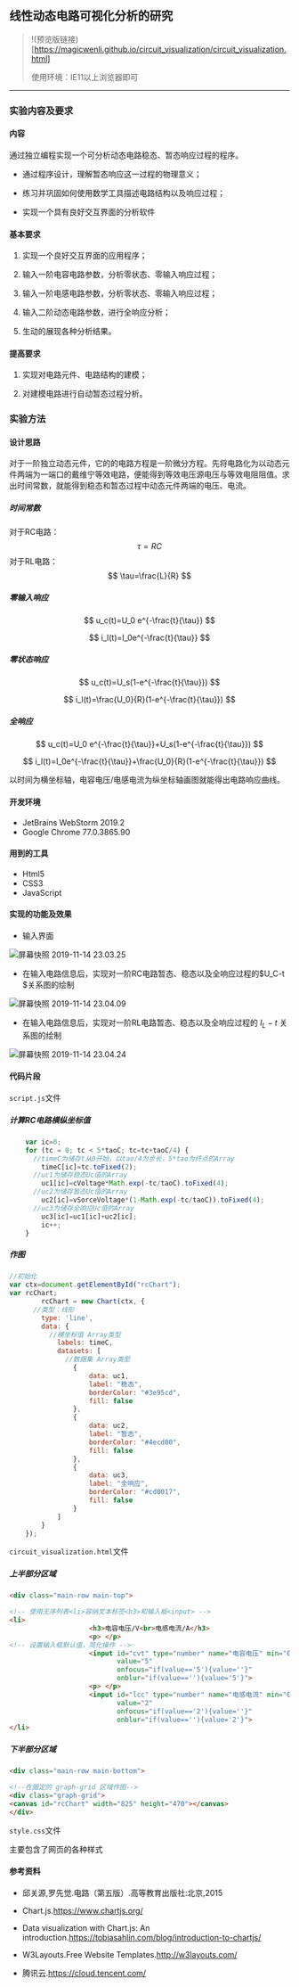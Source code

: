 ## 线性动态电路可视化分析的研究


>  !(预览版链接)[https://magicwenli.github.io/circuit_visualization/circuit_visualization.html]
>
> 使用环境：IE11以上浏览器即可

--------

###  实验内容及要求

#### 内容

通过独立编程实现一个可分析动态电路稳态、暂态响应过程的程序。

- 通过程序设计，理解暂态响应这一过程的物理意义；

- 练习并巩固如何使用数学工具描述电路结构以及响应过程；

- 实现一个具有良好交互界面的分析软件

#### 基本要求

1. 实现一个良好交互界面的应用程序；

2. 输入一阶电容电路参数，分析零状态、零输入响应过程；

3. 输入一阶电感电路参数，分析零状态、零输入响应过程；

4. 输入二阶动态电路参数，进行全响应分析；

5. 生动的展现各种分析结果。

#### 提高要求

1. 实现对电路元件、电路结构的建模；

2. 对建模电路进行自动暂态过程分析。

### 实验方法

#### 设计思路

对于一阶独立动态元件，它的的电路方程是一阶微分方程。先将电路化为以动态元件两端为一端口的戴维宁等效电路，便能得到等效电压源电压与等效电阻阻值。求出时间常数，就能得到稳态和暂态过程中动态元件两端的电压、电流。

##### 时间常数

对于RC电路：
$$
\tau=RC
$$
对于RL电路：
$$
\tau=\frac{L}{R}
$$


##### 零输入响应

$$
u_c(t)=U_0 e^{-\frac{t}{\tau}}
$$

$$
i_l(t)=I_0e^{-\frac{t}{\tau}}
$$

##### 零状态响应

$$
u_c(t)=U_s(1-e^{-\frac{t}{\tau}})
$$

$$
i_l(t)=\frac{U_0}{R}(1-e^{-\frac{t}{\tau}})
$$



##### 全响应

$$
u_c(t)=U_0 e^{-\frac{t}{\tau}}+U_s(1-e^{-\frac{t}{\tau}})
$$

$$
i_l(t)=I_0e^{-\frac{t}{\tau}}+\frac{U_0}{R}(1-e^{-\frac{t}{\tau}})
$$

以时间为横坐标轴，电容电压/电感电流为纵坐标轴画图就能得出电路响应曲线。

#### 开发环境

- JetBrains WebStorm 2019.2
- Google Chrome 77.0.3865.90

#### 用到的工具

- Html5 
- CSS3
- JavaScript

#### 实现的功能及效果

- 输入界面

![屏幕快照 2019-11-14 23.03.25](https://i.loli.net/2019/11/15/mJvX1E3uqo6beQW.png)

- 在输入电路信息后，实现对一阶RC电路暂态、稳态以及全响应过程的$U_C-t $关系图的绘制

![屏幕快照 2019-11-14 23.04.09](https://i.loli.net/2019/11/15/OF6Y3d842D5UX7e.png)

- 在输入电路信息后，实现对一阶RL电路暂态、稳态以及全响应过程的 $I_L - t$ 关系图的绘制

![屏幕快照 2019-11-14 23.04.24](https://i.loli.net/2019/11/15/xZLWhoA3uF4rRYa.png)

#### 代码片段

`script.js`文件

##### 计算RC电路横纵坐标值

```js
    var ic=0;
    for (tc = 0; tc < 5*taoC; tc=tc+taoC/4) {
      //timeC为储存t从0开始，以tao/4为步长，5*tao为终点的Array
        timeC[ic]=tc.toFixed(2);
      //uc1为储存稳态Uc值的Array
        uc1[ic]=cVoltage*Math.exp(-tc/taoC).toFixed(4);
      //uc2为储存暂态Uc值的Array
        uc2[ic]=vSorceVoltage*(1-Math.exp(-tc/taoC)).toFixed(4);
      //uc3为储存全响应Uc值的Array
        uc3[ic]=uc1[ic]+uc2[ic];
        ic++;
    }
```

##### 作图

```js
//初始化
var ctx=document.getElementById("rcChart");
var rcChart;
		rcChart = new Chart(ctx, {
      //类型：线形
        type: 'line',
        data: {
          //横坐标值 Array类型
            labels: timeC,
            datasets: [
              //数据集 Array类型
                {
                    data: uc1,
                    label: "稳态",
                    borderColor: "#3e95cd",
                    fill: false
                },
                {
                    data: uc2,
                    label: "暂态",
                    borderColor: "#4ecd00",
                    fill: false
                },
                {
                    data: uc3,
                    label: "全响应",
                    borderColor: "#cd0017",
                    fill: false
                }
            ]
        }
    });
```



`circuit_visualization.html`文件

##### 上半部分区域

```html
<div class="main-row main-top">
```

```html
<!-- 使用无序列表<li>容纳文本标签<h3>和输入框<input> -->
<li>
					<h3>电容电压/V<br>电感电流/A</h3>
					<p> </p>
<!-- 设置输入框默认值，简化操作 -->
					<input id="cvt" type="number" name="电容电压" min="0" required="required"
						   value="5"
						   onfocus="if(value=='5'){value=''}"
						   onblur="if(value==''){value='5'}">
					<p> </p>
					<input id="lcc" type="number" name="电感电流" min="0" required="required"
						   value="2"
						   onfocus="if(value=='2'){value=''}"
						   onblur="if(value==''){value='2'}">
</li>
```



##### 下半部分区域

```html
<div class="main-row main-bottom">
```

```html
<!--在圈定的 graph-grid 区域作图-->
<div class="graph-grid">
<canvas id="rcChart" width="825" height="470"></canvas>
</div>
```



`style.css`文件

主要包含了网页的各种样式



#### 参考资料

- 邱关源,罗先觉.电路（第五版）.高等教育出版社:北京,2015

- Chart.js.https://www.chartjs.org/
- Data visualization with Chart.js: An introduction.https://tobiasahlin.com/blog/introduction-to-chartjs/
- W3Layouts.Free Website Templates.http://w3layouts.com/
- 腾讯云.https://cloud.tencent.com/

